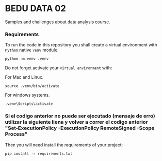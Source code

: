 # BEDU DATA 02

Samples and challenges about data analysis course.

### Requirements

To run the code in this repository you shall create a virtual environment with `Python` native `venv` module.

```
python -m venv .venv
```

Do not forget activate your `virtual environment` with:

For Mac and Linux.
```
source .venv/bin/activate
```

For windows systems.
```
.venv\Scripts\activate
```
### Si el codigo anterior no puede ser ejecutado (mensaje de erro) utilizar la siguiente liena y volver a correr el codigo anterior  "Set-ExecutionPolicy -ExecutionPolicy RemoteSigned -Scope Process"


Then you will need install the requirements of your project:

```
pip install -r requirements.txt
```